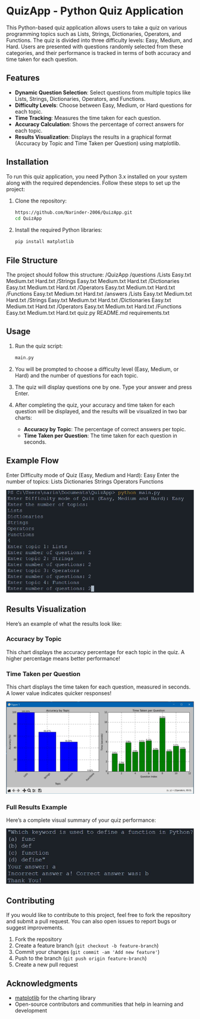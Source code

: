 # QuizApp - Python Quiz Application



This Python-based quiz application allows users to take a quiz on various programming topics such as Lists, Strings, Dictionaries, Operators, and Functions. The quiz is divided into three difficulty levels: Easy, Medium, and Hard. Users are presented with questions randomly selected from these categories, and their performance is tracked in terms of both accuracy and time taken for each question.

## Features

- **Dynamic Question Selection**: Select questions from multiple topics like Lists, Strings, Dictionaries, Operators, and Functions.
- **Difficulty Levels**: Choose between Easy, Medium, or Hard questions for each topic.
- **Time Tracking**: Measures the time taken for each question.
- **Accuracy Calculation**: Shows the percentage of correct answers for each topic.
- **Results Visualization**: Displays the results in a graphical format (Accuracy by Topic and Time Taken per Question) using matplotlib.

## Installation

To run this quiz application, you need Python 3.x installed on your system along with the required dependencies. Follow these steps to set up the project:

1. Clone the repository:

    ```bash
    https://github.com/Narinder-2006/QuizApp.git
    cd QuizApp
    ```

2. Install the required Python libraries:

    ```bash
    pip install matplotlib
    ```



## File Structure

The project should follow this structure:
/QuizApp /questions /Lists Easy.txt Medium.txt Hard.txt /Strings Easy.txt Medium.txt Hard.txt /Dictionaries Easy.txt Medium.txt Hard.txt /Operators Easy.txt Medium.txt Hard.txt /Functions Easy.txt Medium.txt Hard.txt /answers /Lists Easy.txt Medium.txt Hard.txt /Strings Easy.txt Medium.txt Hard.txt /Dictionaries Easy.txt Medium.txt Hard.txt /Operators Easy.txt Medium.txt Hard.txt /Functions Easy.txt Medium.txt Hard.txt quiz.py README.md requirements.txt

## Usage

1. Run the quiz script:

    ```bash
    main.py
    ```

2. You will be prompted to choose a difficulty level (Easy, Medium, or Hard) and the number of questions for each topic.
3. The quiz will display questions one by one. Type your answer and press Enter.
4. After completing the quiz, your accuracy and time taken for each question will be displayed, and the results will be visualized in two bar charts:
   - **Accuracy by Topic**: The percentage of correct answers per topic.
   - **Time Taken per Question**: The time taken for each question in seconds.

## Example Flow

Enter Difficulty mode of Quiz (Easy, Medium and Hard): Easy Enter the number of topics: Lists Dictionaries Strings Operators Functions

![example](./images\starting.JPG)

## Results Visualization

Here’s an example of what the results look like:

### Accuracy by Topic

This chart displays the accuracy percentage for each topic in the quiz. A higher percentage means better performance!



### Time Taken per Question

This chart displays the time taken for each question, measured in seconds. A lower value indicates quicker responses!

![Time Taken and Accuracy per Question](./images\graphs.JPG)

### Full Results Example

Here’s a complete visual summary of your quiz performance:

![Full Results Example](./images\quespreview.JPG)

## Contributing

If you would like to contribute to this project, feel free to fork the repository and submit a pull request. You can also open issues to report bugs or suggest improvements.

1. Fork the repository
2. Create a feature branch (`git checkout -b feature-branch`)
3. Commit your changes (`git commit -am 'Add new feature'`)
4. Push to the branch (`git push origin feature-branch`)
5. Create a new pull request



## Acknowledgments

- [matplotlib](https://matplotlib.org/) for the charting library
- Open-source contributors and communities that help in learning and development



